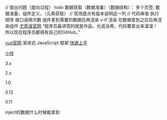 // 提出问题（面向过程） todo 数据获取（数据准备）（数据结构）： 多个页签; 数据准备，组件定义，（元素获取）
// 现场盘点有版本说明这一列
// 代码审查 执行顺序 接口调用次数
组件拿到需要的数据后再渲染 v-if 渲染
在数据拿到之后后再渲染组件
[尤雨溪官网](https://evanyou.me/)
“程序员最讲究的就是作品，光说没用，代码要拿出来溜溜！所以现在程序员都得有自己的GitHub。”

[vue官网](https://cn.vuejs.org/)
渐进式 JavaScript 框架
[快速上手](https://cn.vuejs.org/guide/introduction.html)

[小传](尤雨溪Vue登顶GitHub之路看似不难)

3.x

2.x

1.0

0.12

0.11

inject的数据什么时候能拿到

